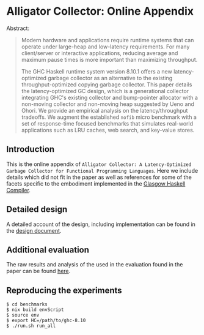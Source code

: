 # Alligator Collector: Online Appendix

Abstract:

> Modern hardware and applications require runtime systems that can operate under
> large-heap and low-latency requirements. For many
> client/server or interactive applications, reducing average and maximum pause
> times is more important than maximizing throughput.
> 
> The GHC Haskell runtime system version 8.10.1 offers a new
> latency-optimized garbage collector as an alternative to the existing
> throughput-optimized copying garbage collector.  This paper details the
> latency-optimized GC design, which is a generational collector integrating
> GHC's existing collector and bump-pointer allocator with a non-moving
> collector and non-moving heap suggested by Ueno and Ohori. We provide an
> empirical analysis on the latency/throughput tradeoffs. We augment the
> established `nofib` micro benchmark with a set of response-time focused
> benchmarks that simulates real-world applications such as LRU caches, web
> search, and key-value stores.

## Introduction

This is the online appendix of `Alligator Collector: A Latency-Optimized
Garbage Collector for Functional Programming Languages`. Here we include
details which did not fit in the paper as well as references for some of the
facets specific to the embodiment implemented in the [Glasgow Haskell
Compiler](https://www.haskell.org/ghc/).

## Detailed design

A detailed account of the design, including implementation can be found in the
[design document](design.pdf).

## Additional evaluation

The raw results and analysis of the used in the evaluation found in the paper
can be found [here]().

## Reproducing the experiments

```
$ cd benchmarks
$ nix build envScript
$ source env
$ export HC=/path/to/ghc-8.10
$ ./run.sh run_all
```
